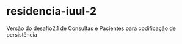 # residencia-iuul-2
Versão do desafio2.1 de Consultas e Pacientes para codificação de persistência 
